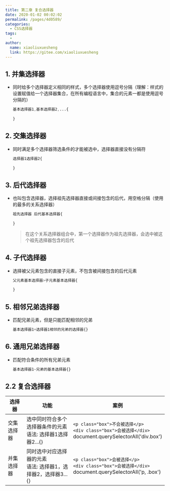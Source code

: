 ```yaml
---
title: 第二章 复合选择器
date: 2020-01-02 00:02:02
permalink: /pages/4d0589/
categories:
  - CSS选择器
tags:
  - 
author: 
  name: xiaoliuxuesheng
  link: https://gitee.com/xiaoliuxuesheng
---
```


## 1. 并集选择器

- 同时给多个选择器定义相同的样式，多个选择器使用逗号分隔（理解：样式的设置赋值给一个选择器集合，在所有编程语言中，集合的元素一都是使用逗号分隔的）

  ```css
  基本选择器1,基本选择器2,...{
      
  }
  ```

## 2. 交集选择器

- 同时满足多个选择器筛选条件的才能被选中，选择器直接没有分隔符

  ```css
  选择器1选择器2{
      
  }
  ```

## 3. 后代选择器

- 也叫包含选择器，选择祖先选择器直接或间接包含的后代，用空格分隔（使用的最多的关系选择器）

  ```css
  祖先选择器 后代基本选择器{
      
  }
  ```

  > 在这个关系选择器组合中，第一个选择器作为祖先选择器，会选中被这个祖先选择器包含的后代

## 4. 子代选择器

- 选择被父元素包含的直接子元素，不包含被间接包含的后代元素

  ```css
  父元素基本选择器>子元素基本选择器{
      
  }
  ```

## 5. 相邻兄弟选择器

- 匹配兄弟元素，但是只能匹配相邻的兄弟

  ```css
  基本选择器1+选择器1相邻的兄弟的选择器{}
  ```

## 6. 通用兄弟选择器

- 匹配符合条件的所有兄弟元素

  ```css
  基本选择器1~兄弟的基本选择器{}
  ```

  

## 2.2 复合选择器

| **选择器** | **功能**                                                     | **案例**                                                     |
| ---------- | ------------------------------------------------------------ | ------------------------------------------------------------ |
| 交集选择器 | 选中同时符合多个选择器条件的元素<br />语法: 选择器1选择器2...{} | `<p class="box">不会被选择</p>`<br/>`<div class="box">会被选择</div>`<br />document.querySelectorAll('div.box') |
| 并集选择器 | 同时选中对应选择器的元素<br />语法: 选择器1，选择器2，选择器3...{} | `<p class="box">会被选择</p>`<br />`<div class="box">会被选择</div>`<br />document.querySelectorAll('p, .box') |
